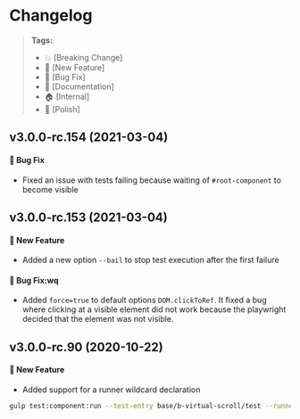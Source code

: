 Changelog
=========

> **Tags:**
> - :boom:       [Breaking Change]
> - :rocket:     [New Feature]
> - :bug:        [Bug Fix]
> - :memo:       [Documentation]
> - :house:      [Internal]
> - :nail_care:  [Polish]

## v3.0.0-rc.154 (2021-03-04)

#### :bug: Bug Fix

* Fixed an issue with tests failing because waiting of `#root-component` to become visible

## v3.0.0-rc.153 (2021-03-04)

#### :rocket: New Feature

* Added a new option `--bail` to stop test execution after the first failure

#### :bug: Bug Fix:wq

* Added `force=true` to default options `DOM.clickToRef`. It fixed a bug where clicking at a visible element
  did not work because the playwright decided that the element was not visible.

## v3.0.0-rc.90 (2020-10-22)

#### :rocket: New Feature

* Added support for a runner wildcard declaration

```bash
gulp test:component:run --test-entry base/b-virtual-scroll/test --runner events/* --runtime-render true
```
